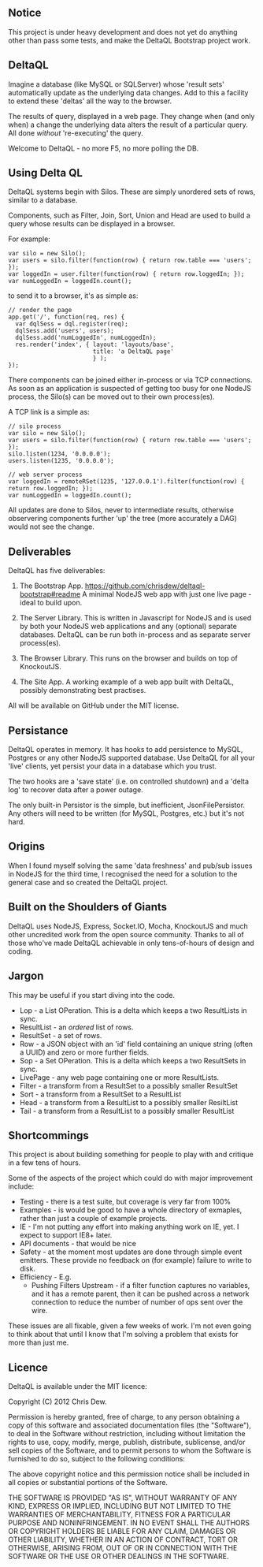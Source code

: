 Notice
------

This project is under heavy development and does not yet do anything other than pass some tests, and make the DeltaQL Bootstrap project work.


DeltaQL
-------

Imagine a database (like MySQL or SQLServer) whose 'result sets' automatically update as the underlying data changes.  Add to this a facility to extend these 'deltas' all the way to the browser.

The results of query, displayed in a web page.  They change when (and only when) a change the underlying data alters the result of a particular query.  All done *without* 're-executing' the query.

Welcome to DeltaQL - no more F5, no more polling the DB.


Using Delta QL
--------------

DeltaQL systems begin with Silos.  These are simply unordered sets of rows, similar to a database.

Components, such as Filter, Join, Sort, Union and Head are used to build a query whose results can be displayed in a browser.

For example:

    var silo = new Silo();
    var users = silo.filter(function(row) { return row.table === 'users'; });
    var loggedIn = user.filter(function(row) { return row.loggedIn; });
    var numLoggedIn = loggedIn.count();

to send it to a browser, it's as simple as:

    // render the page
    app.get('/', function(req, res) {
      var dqlSess = dql.register(req);
      dqlSess.add('users', users);
      dqlSess.add('numLoggedIn', numLoggedIn);
      res.render('index', { layout: 'layouts/base',
                            title: 'a DeltaQL page'
                            } );
    });

There components can be joined either in-process or via TCP connections.  As soon as an application is suspected of getting too busy for one NodeJS process, the Silo(s) can be moved out to their own process(es).

A TCP link is a simple as:

    // silo process
    var silo = new Silo();
    var users = silo.filter(function(row) { return row.table === 'users'; });
    silo.listen(1234, '0.0.0.0');
    users.listen(1235, '0.0.0.0');

    // web server process
    var loggedIn = remoteRSet(1235, '127.0.0.1').filter(function(row) { return row.loggedIn; });
    var numLoggedIn = loggedIn.count();

All updates are done to Silos, never to intermediate results, otherwise observering components further 'up' the tree (more accurately a DAG) would not see the change. 


Deliverables
------------

DeltaQL has five deliverables:

1. The Bootstrap App.  https://github.com/chrisdew/deltaql-bootstrap#readme  A minimal NodeJS web app with just one live page - ideal to build upon.

2. The Server Library.  This is written in Javascript for NodeJS and is used by both your NodeJS web applications and any (optional) separate databases.  DeltaQL can be run both in-process and as separate server process(es).

3. The Browser Library.  This runs on the browser and builds on top of KnockoutJS.

4. The Site App.  A working example of a web app built with DeltaQL, possibly demonstrating best practises.

All will be available on GitHub under the MIT license.


Persistance
-----------

DeltaQL operates in memory.  It has hooks to add persistence to MySQL, Postgres or any other NodeJS supported database.  Use DeltaQL for all your 'live' clients, yet persist your data in a database which you trust.

The two hooks are a 'save state' (i.e. on controlled shutdown) and a 'delta log' to recover data after a power outage.

The only built-in Persistor is the simple, but inefficient, JsonFilePersistor.  Any others will need to be written (for MySQL, Postgres, etc.) but it's not hard.


Origins
-------

When I found myself solving the same 'data freshness' and pub/sub issues in NodeJS for the third time, I recognised the need for a solution to the general case and so created the DeltaQL project.


Built on the Shoulders of Giants
--------------------------------

DeltaQL uses NodeJS, Express, Socket.IO, Mocha, KnockoutJS and much other uncredited work from the open source community.  Thanks to all of those who've made DeltaQL achievable in only tens-of-hours of design and coding.


Jargon
------

This may be useful if you start diving into the code.

* Lop - a List OPeration.  This is a delta which keeps a two ResultLists in sync.
* ResultList - an *ordered* list of rows.
* ResultSet - a set of rows.
* Row - a JSON object with an 'id' field containing an unique string (often a UUID) and zero or more further fields.
* Sop - a Set OPeration.  This is a delta which keeps a two ResultSets in sync.
* LivePage - any web page containing one or more ResultLists.
* Filter - a transform from a ResultSet to a possibly smaller ResultSet
* Sort - a transform from a ResultSet to a ResultList
* Head - a transform from a ResultList to a possibly smaller ResiltList
* Tail - a transform from a ResultList to a possibly smaller ResultList


Shortcommings
-------------

This project is about building something for people to play with and critique in a few tens of hours.

Some of the aspects of the project which could do with major improvement include:

* Testing - there is a test suite, but coverage is very far from 100%
* Examples - is would be good to have a whole directory of exmaples, rather than just a couple of example projects.
* IE - I'm not putting any effort into making anything work on IE, yet.  I expect to support IE8+ later.
* API documents - that would be nice
* Safety - at the moment most updates are done through simple event emitters.  These provide no feedback on (for example) failure to write to disk.
* Efficiency - E.g.
  * Pushing Filters Upstream - if a filter function captures no variables, and it has a remote parent, then it can be pushed across a network connection to reduce the number of number of ops sent over the wire.

These issues are all fixable, given a few weeks of work.  I'm not even going to think about that until I know that I'm solving a problem that exists for more than just me.


Licence
-------

DeltaQL is available under the MIT licence:

Copyright (C) 2012 Chris Dew.

Permission is hereby granted, free of charge, to any person obtaining a copy of this software and associated documentation files (the "Software"), to deal in the Software without restriction, including without limitation the rights to use, copy, modify, merge, publish, distribute, sublicense, and/or sell copies of the Software, and to permit persons to whom the Software is furnished to do so, subject to the following conditions:

The above copyright notice and this permission notice shall be included in all copies or substantial portions of the Software.

THE SOFTWARE IS PROVIDED "AS IS", WITHOUT WARRANTY OF ANY KIND, EXPRESS OR IMPLIED, INCLUDING BUT NOT LIMITED TO THE WARRANTIES OF MERCHANTABILITY, FITNESS FOR A PARTICULAR PURPOSE AND NONINFRINGEMENT. IN NO EVENT SHALL THE AUTHORS OR COPYRIGHT HOLDERS BE LIABLE FOR ANY CLAIM, DAMAGES OR OTHER LIABILITY, WHETHER IN AN ACTION OF CONTRACT, TORT OR OTHERWISE, ARISING FROM, OUT OF OR IN CONNECTION WITH THE SOFTWARE OR THE USE OR OTHER DEALINGS IN THE SOFTWARE.
